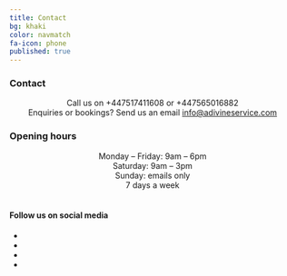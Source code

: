 ```yaml
---
title: Contact
bg: khaki
color: navmatch
fa-icon: phone
published: true
---
```


### Contact
<center><i class="fa fa-phone fa-2x"></i> Call us on +447517411608 or +447565016882</center>
<center><i class="fa fa-envelope fa-2x"></i> Enquiries or bookings? Send us an email <a href="mailto:info@adivineservice.com">info@adivineservice.com</a></center>



### Opening hours
<center>
Monday – Friday: 9am – 6pm <br />
Saturday: 9am – 3pm <br />
Sunday: emails only <br />
7 days a week <br /><br />
</center>

#### Follow us on social media
<center>
<ul id="horizontalmenu">
  <li></li>
  <li><a href="https://www.instagram.com/adivineservice"><i class="fa fa-instagram fa-3x"></i></a></li>
  <li></li>
  <li><a href="https://twitter.com/servicedivine"><i class="fa fa-twitter fa-3x"></i></a></li>
</ul>
</center>
